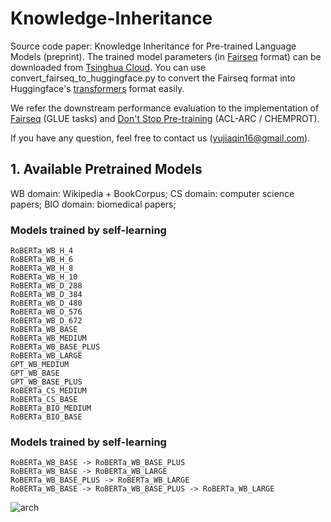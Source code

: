 # Knowledge-Inheritance

Source code paper: Knowledge Inheritance for Pre-trained Language Models (preprint). The trained model parameters (in [Fairseq](https://github.com/pytorch/fairseq) format) can be downloaded from [Tsinghua Cloud](https://cloud.tsinghua.edu.cn/d/aab1777a161545038c01/). You can use convert_fairseq_to_huggingface.py to convert the Fairseq format into Huggingface's [transformers](https://github.com/huggingface/transformers) format easily.

We refer the downstream performance evaluation to the implementation of [Fairseq](https://github.com/pytorch/fairseq) (GLUE tasks) and [Don't Stop Pre-training](https://github.com/allenai/dont-stop-pretraining) (ACL-ARC / CHEMPROT).

If you have any question, feel free to contact us (yujiaqin16@gmail.com).

## 1. Available Pretrained Models

WB domain: Wikipedia + BookCorpus; CS domain: computer science papers; BIO domain: biomedical papers;

### Models trained by self-learning

```
RoBERTa_WB_H_4
RoBERTa_WB_H_6
RoBERTa_WB_H_8
RoBERTa_WB_H_10
RoBERTa_WB_D_288
RoBERTa_WB_D_384
RoBERTa_WB_D_480
RoBERTa_WB_D_576
RoBERTa_WB_D_672
RoBERTa_WB_BASE
RoBERTa_WB_MEDIUM
RoBERTa_WB_BASE_PLUS
RoBERTa_WB_LARGE
GPT_WB_MEDIUM
GPT_WB_BASE
GPT_WB_BASE_PLUS
RoBERTa_CS_MEDIUM
RoBERTa_CS_BASE
RoBERTa_BIO_MEDIUM
RoBERTa_BIO_BASE
```

### Models trained by self-learning

```
RoBERTa_WB_BASE -> RoBERTa_WB_BASE_PLUS
RoBERTa_WB_BASE -> RoBERTa_WB_LARGE
RoBERTa_WB_BASE_PLUS -> RoBERTa_WB_LARGE
RoBERTa_WB_BASE -> RoBERTa_WB_BASE_PLUS -> RoBERTa_WB_LARGE
```

![arch](https://github.com/thuqinyj16/Knowledge-Inheritance/blob/main/arch.png)
